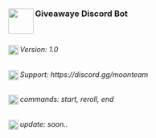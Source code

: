 <div align="left">
<img src="https://cdn.discordapp.com/attachments/931125155621666836/1067764116997029918/moon.png" align="left" width="50" height="50"/>
<h3>Giveawaye Discord Bot</h3></div></br>

<div align="left">
<img src="https://cdn.discordapp.com/attachments/931125155621666836/1067764117374509056/link.png" align="left" width="20" height="20"/>
<h6>Version: 1.0<h6>
</div>

<div align="left">
<img src="https://cdn.discordapp.com/attachments/931125155621666836/1067764117374509056/link.png" align="left" width="20" height="20"/>
<h6>Support: https://discord.gg/moonteam<h6>
</div>

<div align="left">
<img src="https://cdn.discordapp.com/attachments/931125155621666836/1067764117374509056/link.png" align="left" width="20" height="20"/>
<h6>commands: start, reroll, end</h6>
</div>

<div align="left">
<img src="https://cdn.discordapp.com/attachments/931125155621666836/1067764117374509056/link.png" align="left" width="20" height="20"/>
<h6>update: soon..</h6>
</div>

